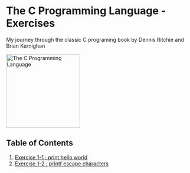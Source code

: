 # The C Programming Language - Exercises
My journey through the classic C programing book by Dennis Ritchie and Brian Kernighan

<image src="assets/TheCProgrammingLanguageBook.png" alt="The C Programming Language" height=200 />

## Table of Contents
1. [Exercise 1-1 : print hello world](exercises/exercise1-1.md)
2. [Exercise 1-2 : printf escape characters]()

